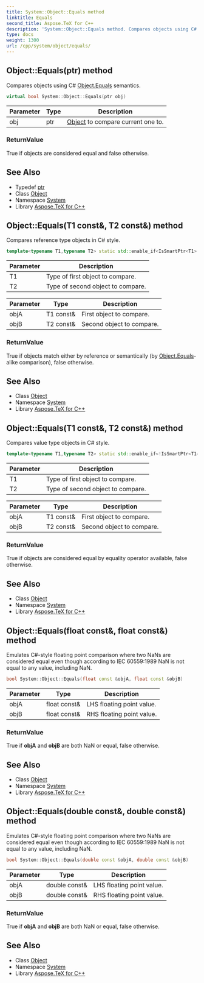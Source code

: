 ```yaml
---
title: System::Object::Equals method
linktitle: Equals
second_title: Aspose.TeX for C++
description: 'System::Object::Equals method. Compares objects using C# Object.Equals semantics in C++.'
type: docs
weight: 1300
url: /cpp/system/object/equals/
---
```

## Object::Equals(ptr) method


Compares objects using C# [Object.Equals](./) semantics.

```cpp
virtual bool System::Object::Equals(ptr obj)
```


| Parameter | Type | Description |
| --- | --- | --- |
| obj | ptr | [Object](../) to compare current one to. |

### ReturnValue

True if objects are considered equal and false otherwise.

## See Also

* Typedef [ptr](../ptr/)
* Class [Object](../)
* Namespace [System](../../)
* Library [Aspose.TeX for C++](../../../)
## Object::Equals(T1 const\&, T2 const\&) method


Compares reference type objects in C# style.

```cpp
template<typename T1,typename T2> static std::enable_if<IsSmartPtr<T1>::value &&IsSmartPtr<T2>::value, bool>::type System::Object::Equals(T1 const &objA, T2 const &objB)
```


| Parameter | Description |
| --- | --- |
| T1 | Type of first object to compare. |
| T2 | Type of second object to compare. |

| Parameter | Type | Description |
| --- | --- | --- |
| objA | T1 const\& | First object to compare. |
| objB | T2 const\& | Second object to compare. |

### ReturnValue

True if objects match either by reference or semantically (by [Object.Equals](./)-alike comparison), false otherwise.

## See Also

* Class [Object](../)
* Namespace [System](../../)
* Library [Aspose.TeX for C++](../../../)
## Object::Equals(T1 const\&, T2 const\&) method


Compares value type objects in C# style.

```cpp
template<typename T1,typename T2> static std::enable_if<!IsSmartPtr<T1>::value &&!IsSmartPtr<T2>::value, bool>::type System::Object::Equals(T1 const &objA, T2 const &objB)
```


| Parameter | Description |
| --- | --- |
| T1 | Type of first object to compare. |
| T2 | Type of second object to compare. |

| Parameter | Type | Description |
| --- | --- | --- |
| objA | T1 const\& | First object to compare. |
| objB | T2 const\& | Second object to compare. |

### ReturnValue

True if objects are considered equal by equality operator available, false otherwise.

## See Also

* Class [Object](../)
* Namespace [System](../../)
* Library [Aspose.TeX for C++](../../../)
## Object::Equals(float const\&, float const\&) method


Emulates C#-style floating point comparison where two NaNs are considered equal even though according to IEC 60559:1989 NaN is not equal to any value, including NaN.

```cpp
bool System::Object::Equals(float const &objA, float const &objB)
```


| Parameter | Type | Description |
| --- | --- | --- |
| objA | float const\& | LHS floating point value. |
| objB | float const\& | RHS floating point value. |

### ReturnValue

True if **objA** and **objB** are both NaN or equal, false otherwise.

## See Also

* Class [Object](../)
* Namespace [System](../../)
* Library [Aspose.TeX for C++](../../../)
## Object::Equals(double const\&, double const\&) method


Emulates C#-style floating point comparison where two NaNs are considered equal even though according to IEC 60559:1989 NaN is not equal to any value, including NaN.

```cpp
bool System::Object::Equals(double const &objA, double const &objB)
```


| Parameter | Type | Description |
| --- | --- | --- |
| objA | double const\& | LHS floating point value. |
| objB | double const\& | RHS floating point value. |

### ReturnValue

True if **objA** and **objB** are both NaN or equal, false otherwise.

## See Also

* Class [Object](../)
* Namespace [System](../../)
* Library [Aspose.TeX for C++](../../../)

